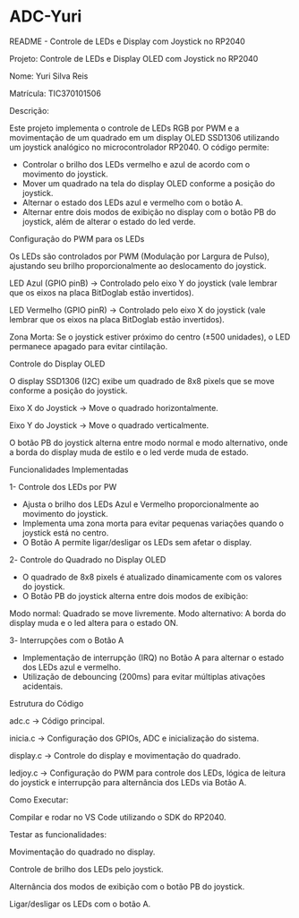 # ADC-Yuri


README - Controle de LEDs e Display com Joystick no RP2040

Projeto: Controle de LEDs e Display OLED com Joystick no RP2040

Nome: Yuri Silva Reis

Matrícula: TIC370101506

Descrição:

Este projeto implementa o controle de LEDs RGB por PWM e a movimentação de um quadrado em um display OLED SSD1306 utilizando um joystick analógico no microcontrolador RP2040. O código permite:

- Controlar o brilho dos LEDs vermelho e azul de acordo com o movimento do joystick.
- Mover um quadrado na tela do display OLED conforme a posição do joystick.
- Alternar o estado dos LEDs azul e vermelho com o botão A.
- Alternar entre dois modos de exibição no display com o botão PB do joystick, além de alterar o estado do led verde.

Configuração do PWM para os LEDs

Os LEDs são controlados por PWM (Modulação por Largura de Pulso), ajustando seu brilho proporcionalmente ao deslocamento do joystick.


LED Azul (GPIO pinB) → Controlado pelo eixo Y do joystick (vale lembrar que os eixos na placa BitDoglab estão invertidos).

LED Vermelho (GPIO pinR) → Controlado pelo eixo X do joystick (vale lembrar que os eixos na placa BitDoglab estão invertidos).

Zona Morta: Se o joystick estiver próximo do centro (±500 unidades), o LED permanece apagado para evitar cintilação.

Controle do Display OLED

O display SSD1306 (I2C) exibe um quadrado de 8x8 pixels que se move conforme a posição do joystick.

Eixo X do Joystick → Move o quadrado horizontalmente.

Eixo Y do Joystick → Move o quadrado verticalmente.

O botão PB do joystick alterna entre modo normal e modo alternativo, onde a borda do display muda de estilo e o led verde muda de estado.

Funcionalidades Implementadas

1- Controle dos LEDs por PW
- Ajusta o brilho dos LEDs Azul e Vermelho proporcionalmente ao movimento do joystick.
- Implementa uma zona morta para evitar pequenas variações quando o joystick está no centro.
- O Botão A permite ligar/desligar os LEDs sem afetar o display.

2️- Controle do Quadrado no Display OLED
- O quadrado de 8x8 pixels é atualizado dinamicamente com os valores do joystick.
- O Botão PB do joystick alterna entre dois modos de exibição:

Modo normal: Quadrado se move livremente.
Modo alternativo: A borda do display muda e o led altera para o estado ON.

3️- Interrupções com o Botão A
- Implementação de interrupção (IRQ) no Botão A para alternar o estado dos LEDs azul e vermelho.
- Utilização de debouncing (200ms) para evitar múltiplas ativações acidentais.

Estrutura do Código

adc.c → Código principal.

inicia.c → Configuração dos GPIOs, ADC e inicialização do sistema.

display.c → Controle do display e movimentação do quadrado.

ledjoy.c → Configuração do PWM para controle dos LEDs, lógica de leitura do joystick e  interrupção para alternância dos LEDs via Botão A.



Como Executar:

Compilar e rodar no VS Code utilizando o SDK do RP2040.

Testar as funcionalidades:

Movimentação do quadrado no display.

Controle de brilho dos LEDs pelo joystick.

Alternância dos modos de exibição com o botão PB do joystick.

Ligar/desligar os LEDs com o botão A.
